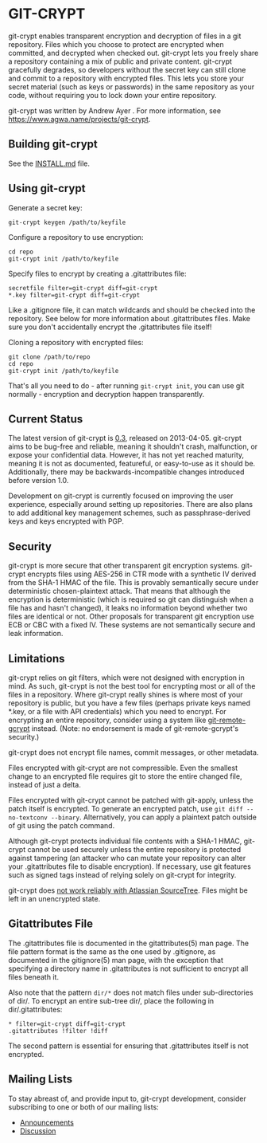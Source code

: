 GIT-CRYPT
=========

git-crypt enables transparent encryption and decryption of files in a
git repository.  Files which you choose to protect are encrypted when
committed, and decrypted when checked out.  git-crypt lets you freely
share a repository containing a mix of public and private content.
git-crypt gracefully degrades, so developers without the secret key can
still clone and commit to a repository with encrypted files.  This lets
you store your secret material (such as keys or passwords) in the same
repository as your code, without requiring you to lock down your entire
repository.

git-crypt was written by Andrew Ayer <agwa at andrewayer dot name>.  For
more information, see <https://www.agwa.name/projects/git-crypt>.

Building git-crypt
------------------
See the [INSTALL.md](INSTALL.md) file.


Using git-crypt
---------------

Generate a secret key:

    git-crypt keygen /path/to/keyfile

Configure a repository to use encryption:

    cd repo
    git-crypt init /path/to/keyfile

Specify files to encrypt by creating a .gitattributes file:

    secretfile filter=git-crypt diff=git-crypt
    *.key filter=git-crypt diff=git-crypt

Like a .gitignore file, it can match wildcards and should be checked into
the repository.  See below for more information about .gitattributes
files.  Make sure you don't accidentally encrypt the .gitattributes
file itself!

Cloning a repository with encrypted files:

    git clone /path/to/repo
    cd repo
    git-crypt init /path/to/keyfile

That's all you need to do - after running `git-crypt init`, you can use
git normally - encryption and decryption happen transparently.

Current Status
--------------

The latest version of git-crypt is [0.3](NEWS.md), released on
2013-04-05.  git-crypt aims to be bug-free and reliable, meaning it
shouldn't crash, malfunction, or expose your confidential data.
However, it has not yet reached maturity, meaning it is not as
documented, featureful, or easy-to-use as it should be.  Additionally,
there may be backwards-incompatible changes introduced before version
1.0.

Development on git-crypt is currently focused on improving the user
experience, especially around setting up repositories.  There are also
plans to add additional key management schemes, such as
passphrase-derived keys and keys encrypted with PGP.

Security
--------

git-crypt is more secure that other transparent git encryption systems.
git-crypt encrypts files using AES-256 in CTR mode with a synthetic IV
derived from the SHA-1 HMAC of the file.  This is provably semantically
secure under deterministic chosen-plaintext attack.  That means that
although the encryption is deterministic (which is required so git can
distinguish when a file has and hasn't changed), it leaks no information
beyond whether two files are identical or not.  Other proposals for
transparent git encryption use ECB or CBC with a fixed IV.  These
systems are not semantically secure and leak information.

Limitations
-----------

git-crypt relies on git filters, which were not designed with encryption
in mind.  As such, git-crypt is not the best tool for encrypting most or
all of the files in a repository. Where git-crypt really shines is where
most of your repository is public, but you have a few files (perhaps
private keys named *.key, or a file with API credentials) which you
need to encrypt.  For encrypting an entire repository, consider using a
system like [git-remote-gcrypt](https://github.com/joeyh/git-remote-gcrypt)
instead.  (Note: no endorsement is made of git-remote-gcrypt's security.)

git-crypt does not encrypt file names, commit messages, or other metadata.

Files encrypted with git-crypt are not compressible.  Even the smallest
change to an encrypted file requires git to store the entire changed file,
instead of just a delta.

Files encrypted with git-crypt cannot be patched with git-apply, unless
the patch itself is encrypted.  To generate an encrypted patch, use `git
diff --no-textconv --binary`.  Alternatively, you can apply a plaintext
patch outside of git using the patch command.

Although git-crypt protects individual file contents with a SHA-1
HMAC, git-crypt cannot be used securely unless the entire repository is
protected against tampering (an attacker who can mutate your repository
can alter your .gitattributes file to disable encryption).  If necessary,
use git features such as signed tags instead of relying solely on
git-crypt for integrity.

git-crypt does [not work reliably with Atlassian
SourceTree](https://jira.atlassian.com/browse/SRCTREE-2511).  Files might
be left in an unencrypted state.

Gitattributes File
------------------

The .gitattributes file is documented in the gitattributes(5) man page.
The file pattern format is the same as the one used by .gitignore,
as documented in the gitignore(5) man page, with the exception that
specifying a directory name in .gitattributes is not sufficient to
encrypt all files beneath it.

Also note that the pattern `dir/*` does not match files under
sub-directories of dir/.  To encrypt an entire sub-tree dir/, place the
following in dir/.gitattributes:

    * filter=git-crypt diff=git-crypt
    .gitattributes !filter !diff

The second pattern is essential for ensuring that .gitattributes itself
is not encrypted.

Mailing Lists
-------------

To stay abreast of, and provide input to, git-crypt development,
consider subscribing to one or both of our mailing lists:

* [Announcements](http://lists.cloudmutt.com/mailman/listinfo/git-crypt-announce)
* [Discussion](http://lists.cloudmutt.com/mailman/listinfo/git-crypt-discuss)
